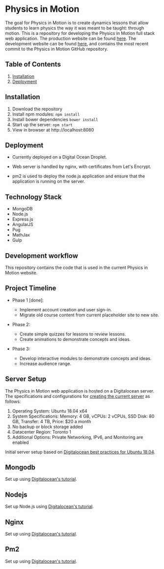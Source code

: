 # Physics in Motion

The goal for Physics in Motion is to create dynamics lessons that allow students to learn physics the way it was meant to be taught: through motion. This is a repository for developing the Physics in Motion full stack web application. The production website can be found [here](https://physicsinmotion.ca). The development website can be found [here](https://dev.physicsinmotion.ca), and contains the most recent commit to the Physics in Motion GitHub repository.

## Table of Contents

1. [Installation](#installation)
2. [Deployment](#deployment)

## Installation

1. Download the repository
2. Install npm modules: `npm install`
3. Install bower dependencies `bower install`
4. Start up the server: `npm start`
5. View in browser at http://localhost:8080

## Deployment

* Currently deployed on a Digital Ocean Droplet.

* Web server is handled by nginx, with certificates from Let's Encrypt.

* pm2 is used to deploy the node.js application and ensure that the application is running on the server.

## Technology Stack

* MongoDB
* Node.js
* Express.js
* AngularJS
* Pug
* MathJax
* Gulp

## Development workflow

This repository contains the code that is used in the current Physics in Motion website.

## Project Timeline

* Phase 1 [done]:
  * Implement account creation and user sign-in.
  * Migrate old course content from current placeholder site to new site.

* Phase 2:
  * Create simple quizzes for lessons to review lessons.
  * Create animations to demonstrate concepts and ideas.

* Phase 3:
  * Develop interactive modules to demonstrate concepts and ideas.
  * Increase audience range.

## Server Setup

The Physics in Motion web application is hosted on a Digitalocean server. The specifications and configurations for [creating the current server](https://www.digitalocean.com/docs/droplets/how-to/create/) as follows:

1. Operating System: Ubuntu 18.04 x64
2. System Specifications: Memory: 4 GB, vCPUs: 2 vCPUs, SSD Disk: 80 GB, Transfer: 4 TB, Price: $20 a month
3. No backup or block storage added
4. Datacenter Region: Toronto 1
5. Additional Options: Private Networking, IPv6, and Monitoring are enabled

Initial server setup based on [Digitalocean best practices for Ubuntu 18.04](https://www.digitalocean.com/community/tutorials/initial-server-setup-with-ubuntu-18-04).

## Mongodb

Set up using [Digitalocean's tutorial](https://www.digitalocean.com/community/tutorials/how-to-install-mongodb-on-ubuntu-18-04).

## Nodejs

Set up Node.js using [Digitalocean's tutorial](https://www.digitalocean.com/community/tutorials/how-to-install-node-js-on-ubuntu-18-04).

## Nginx

Set up using [Digitalocean's tutorial](https://www.digitalocean.com/community/tutorials/how-to-install-nginx-on-ubuntu-18-04).

## Pm2

Set up using [Digitalocean's tutorial](https://www.digitalocean.com/community/tutorials/how-to-set-up-a-node-js-application-for-production-on-ubuntu-18-04#step-3-%E2%80%94-installing-pm2).
